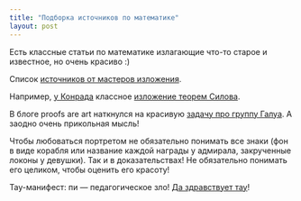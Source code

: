 ```yaml
---
title: "Подборка источников по математике"
layout: post
---
```


Есть классные статьи по математике излагающие что-то старое и известное, но очень красиво :)

Список [источников от мастеров изложения](https://math.stackexchange.com/questions/302023/best-sets-of-lecture-notes-and-articles).

Например, [у Конрада](http://www.math.uconn.edu/~kconrad/blurbs/) классное [изложение теорем Силова](http://www.math.uconn.edu/~kconrad/blurbs/grouptheory/sylowpf.pdf).

В блоге proofs are art наткнулся на красивую [задачу про группу Галуа](http://proofsareart.tumblr.com/post/65364467752/galois-theory-galois-theory-is-the-study-of-the). А заодно очень прикольная мысль!

Чтобы любоваться портретом не обязательно понимать все знаки (фон в виде корабля или название каждой награды у адмирала, закрученные локоны у девушки). Так и в доказательствах! Не обязательно понимать его целиком, чтобы оценить его красоту!

Тау-манифест: пи — педагогическое зло! [Да здравствует тау](https://tauday.com/tau-manifesto)!
